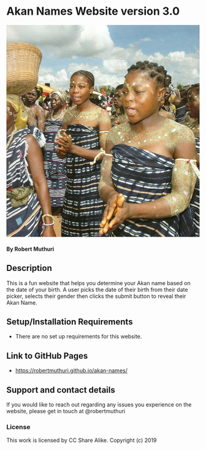 # Akan Names Website version 3.0
![](images/akan-people.jpg)
#### By **Robert Muthuri**
## Description
This is a fun website that helps you determine your Akan name based on the date of your birth. A user picks the date of their birth from their date picker, selects their gender then clicks the submit button to reveal their Akan Name.
## Setup/Installation Requirements
* There are no set up requirements for this website.

## Link to GitHub Pages
* https://robertmuthuri.github.io/akan-names/

## Support and contact details
If you would like to reach out regarding any issues you experience on the website, please get in touch at @robertmuthuri

### License
This work is licensed by CC Share Alike.
Copyright (c) 2019
